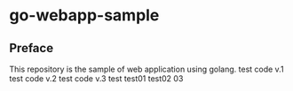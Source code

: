 # go-webapp-sample



## Preface
This repository is the sample of web application using golang.
test code v.1 
test code v.2
test code v.3
test
test01
test02
03
